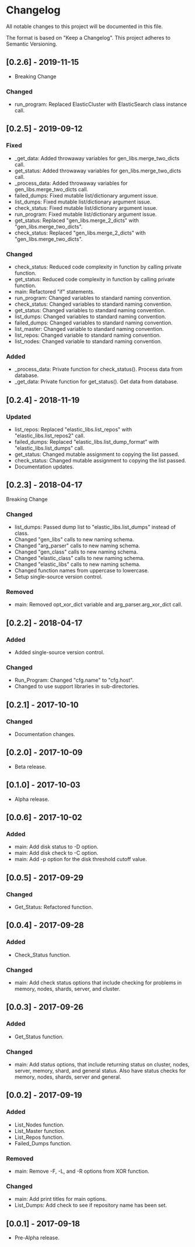 # Changelog
All notable changes to this project will be documented in this file.

The format is based on "Keep a Changelog".  This project adheres to Semantic Versioning.


## [0.2.6] - 2019-11-15
- Breaking Change

### Changed
- run_program:  Replaced ElasticCluster with ElasticSearch class instance call.


## [0.2.5] - 2019-09-12
### Fixed
- \_get_data:  Added throwaway variables for gen_libs.merge_two_dicts call.
- get_status:  Added throwaway variables for gen_libs.merge_two_dicts call.
- \_process_data:  Added throwaway variables for gen_libs.merge_two_dicts call.
- failed_dumps:  Fixed mutable list/dictionary argument issue.
- list_dumps:  Fixed mutable list/dictionary argument issue.
- check_status:  Fixed mutable list/dictionary argument issue.
- run_program:  Fixed mutable list/dictionary argument issue.
- get_status:  Replaced "gen_libs.merge_2_dicts" with "gen_libs.merge_two_dicts".
- check_status:  Replaced "gen_libs.merge_2_dicts" with "gen_libs.merge_two_dicts".

### Changed
- check_status:  Reduced code complexity in function by calling private function.
- get_status:  Reduced code complexity in function by calling private function.
- main:  Refactored "if" statements.
- run_program:  Changed variables to standard naming convention.
- check_status:  Changed variables to standard naming convention.
- get_status:  Changed variables to standard naming convention.
- list_dumps:  Changed variables to standard naming convention.
- failed_dumps:  Changed variables to standard naming convention.
- list_master:  Changed variable to standard naming convention.
- list_repos:  Changed variable to standard naming convention.
- list_nodes:  Changed variable to standard naming convention.

### Added
- \_process_data:  Private function for check_status().  Process data from database.
- \_get_data:  Private function for get_status().  Get data from database.


## [0.2.4] - 2018-11-19
### Updated
- list_repos:  Replaced "elastic_libs.list_repos" with "elastic_libs.list_repos2" call.
- failed_dumps:  Replaced "elastic_libs.list_dump_format" with "elastic_libs.list_dumps" call.
- get_status:  Changed mutable assignment to copying the list passed.
- check_status:  Changed mutable assignment to copying the list passed.
- Documentation updates.


## [0.2.3] - 2018-04-17
Breaking Change

### Changed
- list_dumps:  Passed dump list to "elastic_libs.list_dumps" instead of class.
- Changed "gen_libs" calls to new naming schema.
- Changed "arg_parser" calls to new naming schema.
- Changed "gen_class" calls to new naming schema.
- Changed "elastic_class" calls to new naming schema.
- Changed "elastic_libs" calls to new naming schema.
- Changed function names from uppercase to lowercase.
- Setup single-source version control.

### Removed
- main:  Removed opt_xor_dict variable and arg_parser.arg_xor_dict call.


## [0.2.2] - 2018-04-17
### Added
- Added single-source version control.

### Changed
- Run_Program:  Changed "cfg.name" to "cfg.host".
- Changed to use support libraries in sub-directories.


## [0.2.1] - 2017-10-10
### Changed
- Documentation changes.


## [0.2.0] - 2017-10-09
- Beta release.


## [0.1.0] - 2017-10-03
- Alpha release.


## [0.0.6] - 2017-10-02
### Added
- main:  Add disk status to -D option.
- main:  Add disk check to -C option.
- main:  Add -p option for the disk threshold cutoff value.


## [0.0.5] - 2017-09-29
### Changed
- Get_Status:  Refactored function.


## [0.0.4] - 2017-09-28
### Added
- Check_Status function.

### Changed
- main:  Add check status options that include checking for problems in memory, nodes, shards, server, and cluster.


## [0.0.3] - 2017-09-26
### Added
- Get_Status function.

### Changed
- main:  Add status options, that include returning status on cluster, nodes, server, memory, shard, and general status.  Also have status checks for memory, nodes, shards, server and general.


## [0.0.2] - 2017-09-19
### Added
- List_Nodes function.
- List_Master function.
- List_Repos function.
- Failed_Dumps function.

### Removed
- main:  Remove -F, -L, and -R options from XOR function.

### Changed
- main:  Add print titles for main options.
- List_Dumps:  Add check to see if repository name has been set.


## [0.0.1] - 2017-09-18
- Pre-Alpha release.

